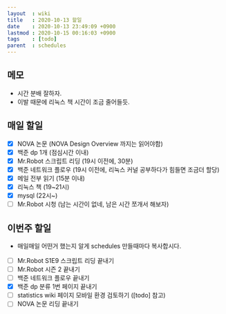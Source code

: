 ```yaml
---
layout  : wiki
title   : 2020-10-13 할일
date    : 2020-10-13 23:49:09 +0900
lastmod : 2020-10-15 00:16:03 +0900
tags    : [todo]
parent  : schedules
---
```


## 메모
 * 시간 분배 잘하자.
 * 이발 때문에 리눅스 책 시간이 조금 줄어들듯.

## 매일 할일
 * [X] NOVA 논문 (NOVA Design Overview 까지는 읽어야함)
 * [X] 백준 dp 1개 (점심시간 이내)
 * [X] Mr.Robot 스크립트 리딩 (19시 이전에, 30분)
 * [X] 백준 네트워크 플로우 (19시 이전에, 리눅스 커널 공부하다가 힘들면 조금더 할당)
 * [X] 메일 전부 읽기 (15분 이내)
 * [X] 리눅스 책 (19~21시)
 * [X] mysql (22시~)
 * [ ] Mr.Robot 시청 (남는 시간이 없네, 남은 시간 쪼개서 해보자)

## 이번주 할일
 * 매일매일 어떤거 했는지 알게 schedules 만들때마다 복사합시다.
 * [ ] Mr.Robot S1E9 스크립트 리딩 끝내기
 * [ ] Mr.Robot 시즌 2 끝내기
 * [ ] 백준 네트워크 플로우 끝내기
 * [X] 백준 dp 분류 1번 페이지 끝내기
 * [ ] statistics wiki 페이지 모바일 환경 검토하기 ([todo] 참고)
 * [ ] NOVA 논문 리딩 끝내기
